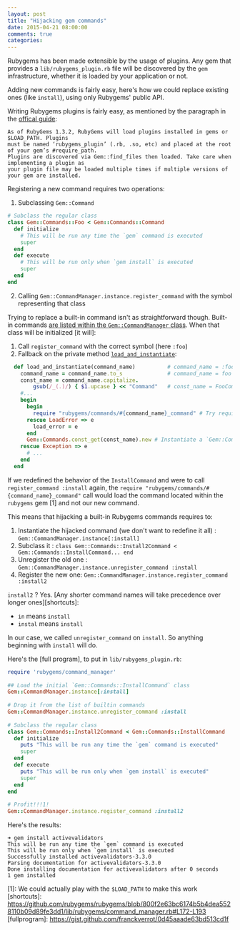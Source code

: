 ```yaml
---
layout: post
title: "Hijacking gem commands"
date: 2015-04-21 08:00:00
comments: true
categories: 
---
```


Rubygems has been made extensible by the usage of plugins. Any gem that provides a `lib/rubygems_plugin.rb` file
will be discovered by the `gem` infrastructure, whether it is loaded by your application or not.

Adding new commands is fairly easy, here's how we could replace existing ones (like `install`), using only
Rubygems' public API.

<!-- more -->

Writing Rubygems plugins is fairly easy, as mentioned by the paragraph in the [offical guide][plugins]:

    As of RubyGems 1.3.2, RubyGems will load plugins installed in gems or $LOAD_PATH. Plugins
    must be named ‘rubygems_plugin’ (.rb, .so, etc) and placed at the root of your gem’s #require_path.
    Plugins are discovered via Gem::find_files then loaded. Take care when implementing a plugin as
    your plugin file may be loaded multiple times if multiple versions of your gem are installed.


Registering a new command requires two operations:

1. Subclassing `Gem::Command`

  ```ruby
  # Subclass the regular class
  class Gem::Commands::Foo < Gem::Commands::Command
    def initialize
      # This will be run any time the `gem` command is executed
      super
    end
    def execute
      # This will be run only when `gem install` is executed
      super
    end
  end
  ```

2. Calling `Gem::CommandManager.instance.register_command` with the symbol representing that class

Trying to replace a built-in command isn't as straightforward though. Built-in commands [are listed within the
`Gem::CommandManager` class][builtins]. When that class will be initialized [it will]:

1. Call `register_command` with the correct symbol (here `:foo`)
2. Fallback on the private method [`load_and_instantiate`][l_and_i]:

  ```ruby
    def load_and_instantiate(command_name)          # command_name = :foo
      command_name = command_name.to_s              # command_name = foo
      const_name = command_name.capitalize.
          gsub(/_(.)/) { $1.upcase } << "Command"   # const_name = FooCommand
      #...
      begin
        begin
          require "rubygems/commands/#{command_name}_command" # Try requiring... and fail
        rescue LoadError => e
          load_error = e
        end
        Gem::Commands.const_get(const_name).new # Instantiate a `Gem::Commands::FooCommand` object
      rescue Exception => e
        # ...
      end
    end
  ```

If we redefined the behavior of the `InstallCommand` and were to call `register_command :install` again,
the `require "rubygems/commands/#{command_name}_command"` call would load the command located within the
`rubygems` gem [1] and not our new command.

This means that hijacking a built-in Rubygems commands requires to:

1. Instantiate the hijacked command (we don't want to redefine it all) : `Gem::CommandManager.instance[:install]`
2. Subclass it : `class Gem::Commands::Install2Command < Gem::Commands::InstallCommand... end`
3. Unregister the old one : `Gem::CommandManager.instance.unregister_command :install`
4. Register the new one: `Gem::CommandManager.instance.register_command :install2`

`install2` ? Yes. [Any shorter command names will take precedence over longer ones][shortcuts]:

* `in` means `install`
* `instal` means `install`

In our case, we called `unregister_command` on `install`. So anything beginning with `install` will do.

Here's the [full program], to put in `lib/rubygems_plugin.rb`:

```ruby
require 'rubygems/command_manager'
 
## Load the initial `Gem::Commands::InstallCommand` class
Gem::CommandManager.instance[:install]
 
# Drop it from the list of builtin commands
Gem::CommandManager.instance.unregister_command :install
 
# Subclass the regular class
class Gem::Commands::Install2Command < Gem::Commands::InstallCommand
  def initialize
    puts "This will be run any time the `gem` command is executed"
    super
  end
  def execute
    puts "This will be run only when `gem install` is executed"
    super
  end
end
 
# Profit!!!1!
Gem::CommandManager.instance.register_command :install2
```

Here's the results:

```
➜ gem install activevalidators
This will be run any time the `gem` command is executed
This will be run only when `gem install` is executed
Successfully installed activevalidators-3.3.0
Parsing documentation for activevalidators-3.3.0
Done installing documentation for activevalidators after 0 seconds
1 gem installed
```



[plugins]: http://guides.rubygems.org/plugins/
[builtins]: https://github.com/rubygems/rubygems/blob/800f2e63bc6174b5b4dea5528110b09d89fe3dd1/lib/rubygems/command_manager.rb#L36
[l_and_i]: https://github.com/rubygems/rubygems/blob/800f2e63bc6174b5b4dea5528110b09d89fe3dd1/lib/rubygems/command_manager.rb#L197-L215
[1]: We could actually play with the `$LOAD_PATH` to make this work
[shortcuts]: https://github.com/rubygems/rubygems/blob/800f2e63bc6174b5b4dea5528110b09d89fe3dd1/lib/rubygems/command_manager.rb#L172-L193
[fullprogram]: https://gist.github.com/franckverrot/0d45aaade63bd513cd1f
